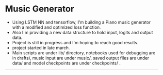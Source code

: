 # Music Generator
- Using LSTM NN and tensorflow, I'm building a Piano music generator with a modified and optimized loss function.
- Also I'm providing a new data structure to hold input, logits and output data.
- Project is still in progress and I'm hoping to reach good results.
- project started in late march.
- Main scripts are under lib/ directory, notebooks used for debugging are in drafts/, music input are under music/,
  saved output files are under data/ and model checkpoints are under checkpoints/ .
-------------------------
